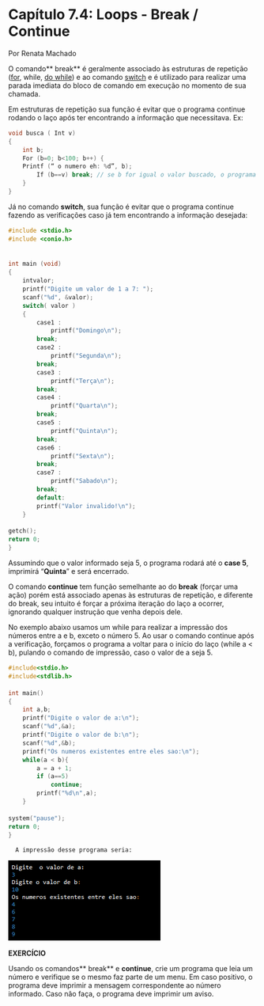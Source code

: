 # **Capítulo 7.4: Loops - Break / Continue**

Por Renata Machado

O comando** break** é geralmente associado às estruturas de repetição \([for](https://alexsalgado.gitbooks.io/introducao-a-programacao-em-c/content/capitulo-71-for.html), while, [do while](https://alexsalgado.gitbooks.io/introducao-a-programacao-em-c/content/capitulo-7-loops-dowhile.html)\) e ao comando [switch](https://alexsalgado.gitbooks.io/introducao-a-programacao-em-c/content/capitulo-62-tomada-de-decisoes-switch.html) e é utilizado para realizar uma parada imediata do bloco de comando em execução no momento de sua chamada.

Em estruturas de repetição sua função é evitar que o programa continue rodando o laço após ter encontrando a informação que necessitava. Ex:

```c
void busca ( Int v)
{
    int b;
    For (b=0; b<100; b++) {
    Printf (“ o numero eh: %d”, b);
        If (b==v) break; // se b for igual o valor buscado, o programa sairá do FOR e continuará com sua execução
    }
}
```

Já no comando **switch**, sua função é evitar que o programa continue fazendo as verificações caso já tem encontrando a informação desejada:

```c
#include <stdio.h>
#include <conio.h>


int main (void)
{
    intvalor;
    printf("Digite um valor de 1 a 7: ");
    scanf("%d", &valor);
    switch( valor )
    {
        case1 :
            printf("Domingo\n");
        break;
        case2 :
            printf("Segunda\n");
        break;
        case3 :
            printf("Terça\n");
        break;
        case4 :
            printf("Quarta\n");
        break;
        case5 :
            printf("Quinta\n");
        break;
        case6 :
            printf("Sexta\n");
        break;
        case7 :
            printf("Sabado\n");
        break;
        default:
        printf("Valor invalido!\n");
    }

getch();
return 0;
}
```

Assumindo que o valor informado seja 5, o programa rodará até o **case 5**, imprimirá “**Quinta**” e será encerrado.



O comando **continue** tem função semelhante ao do **break** \(forçar uma ação\) porém está associado apenas às estruturas de repetição, e diferente do break, seu intuito é forçar a próxima iteração do laço a ocorrer, ignorando qualquer instrução que venha depois dele.

No exemplo abaixo usamos um while para realizar a impressão dos números entre a e b, exceto o número 5. Ao usar o comando continue após a verificação, forçamos o programa a voltar para o início do laço \(while a &lt; b\), pulando o comando de impressão, caso o valor de a seja 5.





```c
#include<stdio.h>
#include<stdlib.h>

int main()
{
    int a,b;
    printf("Digite o valor de a:\n");
    scanf("%d",&a);
    printf("Digite o valor de b:\n");
    scanf("%d",&b);
    printf("Os numeros existentes entre eles sao:\n");
    while(a < b){
        a = a + 1;
        if (a==5)
            continue;
        printf("%d\n",a);
    }

system("pause");
return 0;
}
```

```
  A impressão desse programa seria:
```

![](/assets/continue.png)

**EXERCÍCIO**

Usando os comandos** break** e **continue**, crie um programa que leia um número e verifique se o mesmo faz parte de um menu. Em caso positivo, o programa deve imprimir a mensagem correspondente ao número informado. Caso não faça, o programa deve imprimir um aviso.

